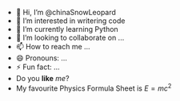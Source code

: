 - 👋 Hi, I’m @chinaSnowLeopard
- 👀 I’m interested in writering code
- 🌱 I’m currently learning Python
- 💞️ I’m looking to collaborate on ...
- 📫 How to reach me ...
- 😄 Pronouns: ...
- ⚡ Fun fact: ...
-  Do you **like** *me*?
-  My favourite Physics Formula Sheet is $E=mc^2$
<!---
chinaSnowLeopard/chinaSnowLeopard is a ✨ special ✨ repository because its `README.md` (this file) appears on your GitHub profile.
You can click the Preview link to take a look at your changes.
--->
